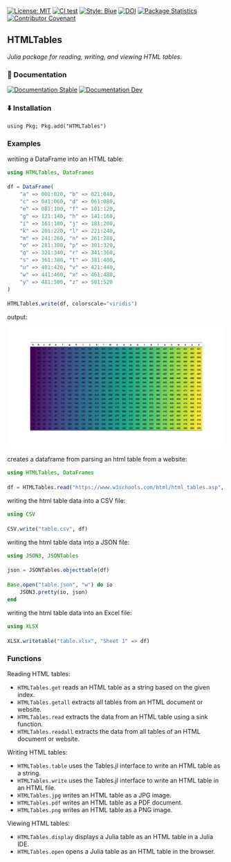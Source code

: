 <div>
<a href="https://github.com/cecoeco/HTMLTables.jl/blob/main/LICENSE.md"><img alt="License: MIT" src="https://img.shields.io/badge/License-MIT-yellow.svg"></a>
<a href="https://github.com/cecoeco/HTMLTables.jl/actions/workflows/CI.yml"><img alt="CI test" src="https://github.com/cecoeco/HTMLTables.jl/actions/workflows/CI.yml/badge.svg"></a>
<a href="https://github.com/JuliaDiff/BlueStyle"><img alt="Style: Blue" src="https://img.shields.io/badge/code%20style-blue-4495d1.svg"></a>
<a href="https://zenodo.org/doi/10.5281/zenodo.11253769"><img src="https://zenodo.org/badge/779591300.svg" alt="DOI"></a>
<a href="https://juliapkgstats.com/pkg/HTMLTables"><img src="https://img.shields.io/badge/dynamic/json?url=http%3A%2F%2Fjuliapkgstats.com%2Fapi%2Fv1%2Fmonthly_downloads%2FHTMLTables&query=total_requests&suffix=%2Fmonth&label=Downloads" alt="Package Statistics"></a>
<a href="https://www.contributor-covenant.org"><img src="https://img.shields.io/badge/Contributor%20Covenant-v2.1%20adopted-ff69b4.svg" alt="Contributor Covenant"></a>
</div>

## HTMLTables

<i>Julia package for reading, writing, and viewing HTML tables.</i>

### :book: Documentation

<div>
<a href="https://cecoeco.github.io/HTMLTables.jl/stable/"><img src="https://img.shields.io/badge/docs-stable-blue.svg" alt="Documentation Stable" /></a>
<a href="https://cecoeco.github.io/HTMLTables.jl/dev/"><img src="https://img.shields.io/badge/docs-dev-blue.svg" alt="Documentation Dev"></a>
</div>

### :arrow_down: Installation

`using Pkg; Pkg.add("HTMLTables")`

### Examples

writiing a DataFrame into an HTML table:

```julia
using HTMLTables, DataFrames

df = DataFrame(
    "a" => 001:020, "b" => 021:040,
    "c" => 041:060, "d" => 061:080,
    "e" => 081:100, "f" => 101:120,
    "g" => 121:140, "h" => 141:160,
    "i" => 161:180, "j" => 181:200,
    "k" => 201:220, "l" => 221:240,
    "m" => 241:260, "n" => 261:280,
    "o" => 281:300, "p" => 301:320,
    "q" => 321:340, "r" => 341:360,
    "s" => 361:380, "t" => 381:400,
    "u" => 401:420, "v" => 421:440,
    "w" => 441:460, "x" => 461:480,
    "y" => 481:500, "z" => 501:520
)

HTMLTables.write(df, colorscale="viridis")
```

output:

![viridis table example](docs/src/assets/viridis-a-z.png)

creates a dataframe from parsing an html table from a website:

```julia
using HTMLTables, DataFrames

df = HTMLTables.read("https://www.w3schools.com/html/html_tables.asp", DataFrame)
```

writing the html table data into a CSV file:

```julia
using CSV

CSV.write("table.csv", df)
```

writing the html table data into a JSON file:

```julia
using JSON3, JSONTables

json = JSONTables.objecttable(df)

Base.open("table.json", "w") do io
    JSON3.pretty(io, json)
end
```

writing the html table data into an Excel file:

```julia
using XLSX

XLSX.writetable("table.xlsx", "Sheet 1" => df)
```

### Functions

Reading HTML tables:
- `HTMLTables.get` reads an HTML table as a string based on the given index.
- `HTMLTables.getall` extracts all tables from an HTML document or website.
- `HTMLTables.read` extracts the data from an HTML table using a sink function.
- `HTMLTables.readall` extracts the data from all tables of an HTML document or website.

Writing HTML tables:
- `HTMLTables.table` uses the Tables.jl interface to write an HTML table as a string.
- `HTMLTables.write` uses the Tables.jl interface to write an HTML table in an HTML file.
- `HTMLTables.jpg` writes an HTML table as a JPG image.
- `HTMLTables.pdf` writes an HTML table as a PDF document.
- `HTMLTables.png` writes an HTML table as a PNG image.

Viewing HTML tables:
- `HTMLTables.display` displays a Julia table as an HTML table in a Julia IDE.
- `HTMLTables.open` opens a Julia table as an HTML table in the browser.
